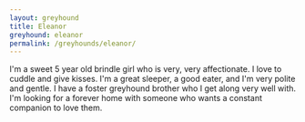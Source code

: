 ```yaml
---
layout: greyhound
title: Eleanor
greyhound: eleanor
permalink: /greyhounds/eleanor/
---
```


I'm a sweet 5 year old brindle girl who is very, very affectionate. I love to cuddle and give kisses. I'm a great sleeper, a good eater, and I'm very polite and gentle. I have a foster greyhound brother who I get along very well with. I'm looking for a forever home with someone who wants a constant companion to love them. 
